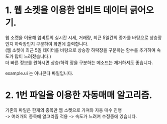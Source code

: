 # 1. 웹 소켓을 이용한 업비트 데이터 긁어오기.

웹 소켓을 이용해 업비트의 실시간 시세, 거래량, 최근 5일간의 종가를 바탕으로 상승장인지 하락장인지 구분하여 화면에 출력합니다. <br>
(웹 소켓에 최근 5일 데이터를 바탕으로 상승장 하락장을 구분하는 함수를 추가하여 속도가 많이 느려졌습니다.) <br>
더 빠른 정보를 원하시면 상승/하락 장을 구분하는 메소드는 제거하셔도 좋습니다. <br>

example.ui 는 아나콘다 파일입니다.

# 2. 1번 파일을 이용한 자동매매 알고리즘.
기존의 파일은 한개의 종목만 웹 소켓으로 가져와 자동 매수 진행 <br>
-> 여러개의 종목에 알고리즘 적용 -> 속도가 느려져 수정중에 있습니다. <br>
